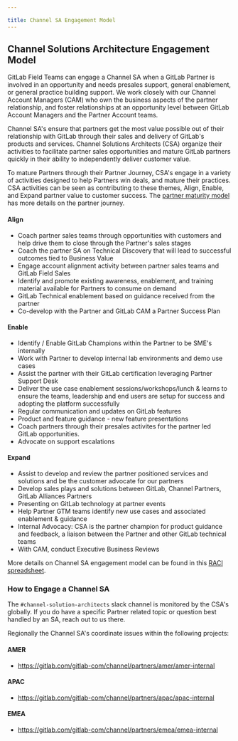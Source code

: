 ```yaml
---

title: Channel SA Engagement Model
---
```



## Channel Solutions Architecture Engagement Model

GitLab Field Teams can engage a Channel SA when a GitLab Partner is involved in an opportunity and needs presales support, general enablement, or general practice building support.  We work closely with our Channel Account Managers (CAM) who own the business aspects of the partner relationship, and foster relationships at an opportunity level between GitLab Account Managers and the Partner Account teams.

Channel SA's ensure that partners get the most value possible out of their relationship with GitLab through their sales and delivery of GitLab's products and services. Channel Solutions Architects (CSA) organize their activities to facilitate partner sales opportunities and mature GitLab partners quickly in their ability to independently deliver customer value.

To mature Partners through their Partner Journey, CSA's engage in a variety of activities designed to help Partners win deals, and mature their practices.  CSA activities can be seen as contributing to these themes, Align, Enable, and Expand partner value to customer success. The [partner maturity model](/handbook/resellers/services/#partner-capabilities-journey) has more details on the partner journey.

#### Align

- Coach partner sales teams through opportunities with customers and help drive them to close through the Partner's sales stages
- Coach the partner SA on Technical Discovery that will lead to successful outcomes tied to Business Value
- Engage account alignment activity between partner sales teams and GitLab Field Sales
- Identify and promote existing awareness, enablement, and training material available for Partners to consume on demand
- GitLab Technical enablement based on guidance received from the partner
- Co-develop with the Partner and GitLab CAM a Partner Success Plan

#### Enable

- Identify / Enable GitLab Champions within the Partner to be SME's internally
- Work with Partner to develop internal lab environments and demo use cases
- Assist the partner with their GitLab certification leveraging Partner Support Desk
- Deliver the use case enablement sessions/workshops/lunch & learns to ensure the teams, leadership and end users are setup for success and adopting the platform successfully
- Regular communication and updates on GitLab features
- Product and feature guidance - new feature presentations
- Coach partners through their presales activites for the partner led GitLab opportunities.
- Advocate on support escalations

#### Expand

- Assist to develop and review the partner positioned services and solutions and be the customer advocate for our partners
- Develop sales plays and solutions between GitLab, Channel Partners, GitLab Alliances Partners
- Presenting on GitLab technology at partner events
- Help Partner GTM teams identify new use cases and associated enablement & guidance
- Internal Advocacy: CSA is the partner champion for product guidance and feedback, a liaison between the Partner and other GitLab technical teams
- With CAM, conduct Executive Business Reviews

More details on Channel SA engagement model can be found in this [RACI spreadsheet](https://docs.google.com/spreadsheets/d/1AxDrQp2HeIXfomw8QRrb0gemQCHktt_BR3ufpLTtxNc/).

### How to Engage a Channel SA

The `#channel-solution-architects` slack channel is monitored by the CSA's globally.  If you do have a specific Partner related topic or question best handled by an SA, reach out to us there.

Regionally the Channel SA's coordinate issues within the following projects:

#### AMER

- https://gitlab.com/gitlab-com/channel/partners/amer/amer-internal

#### APAC

- https://gitlab.com/gitlab-com/channel/partners/apac/apac-internal

#### EMEA

- https://gitlab.com/gitlab-com/channel/partners/emea/emea-internal
